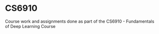 # CS6910
Course work and assignments done as part of the CS6910 - Fundamentals of Deep Learning Course
